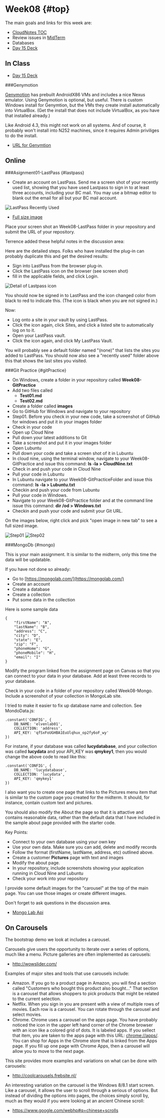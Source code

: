 Week08 {#top}
======

The main goals and links for this week are:

- [CloudNotes TOC](../CloudNotes.html)
- Review issues in [MidTerm](Week07.html#midterm-part-i)
- Databases 
- [Day 15 Deck](http://bit.ly/16ZBljB)

In Class
--------

- [Day 15 Deck](http://bit.ly/16ZBljB)


###Genymotion

[Genymotion](http://www.genymotion.com/) has prebuilt AndroidX86 VMs 
and includes a nice Nexus emulator. Using Genymotion is optional, 
but useful. There is custom Windows install for Genymtion, but the 
VMs they create install automatically into VirtualBox. (Get the install
that does not include VirtualBox, as you have that installed already.)

Like Android 4.3, this might not work on all systems. And of course,
it probably won't install into N252 machines, since it requires 
Admin priviliges to do the install.

- [URL for Genymtion](http://www.genymotion.com/)


Online
------

###Asignment01-LastPass {#lastpass}

- Create an account on LastPass. Send me a screen shot of your 
recently used list, showing that you have used Lastpass to sign
in to at least three accounts, including your BC mail. You may 
use a bitmap editor to blank out the email for all but your BC
mail account.

![LastPass Recently Used](../Images/LastPass01.png)

- [Full size image](../Images/LastPass01.png)

Place your screen shot an Week08-LastPass folder in your repository
and submit the URL of your repository.

Terrence added these helpful notes in the discussion area:

Here are the detailed steps. Folks who have installed the plug-in can 
probably duplicate this and get the desired results:

- Sign into LastPass from the browser plug-in. 
- Click the LastPass icon on the browser (see screen shot)
- fill in the applicable fields, and click Login. 

![Detail of Lastpass icon](../Images/LastPass02.png)

You should now be signed in to LastPass and the icon changed color 
from black to red to indicate this. (The icon is black when you are 
not signed in.)

Now: 

- Log onto a site in your vault by using LastPass. 
- Click the icon again, click Sites, and click a listed site to automatically log on to it.
- Open your LastPass vault. 
- Click the icon again, and click My LastPass Vault. 

You will probably see a default folder named "(none)" that lists the 
sites you added to LastPass. You should now also see a "recently 
used" folder above this that shows the last sites you visited.

###Git Practice {#gitPractice}

- On Windows, create a folder in your repository called **Week08-GitPractice**
- Add two files called
	- **Test01.md**
	- **Test02.md**
- Create a folder called **images**
- Go to GitHub for Windows and navigate to your repository
- Step01. Before you check in your new code, take a screenshot of 
GitHub for windows and put it in your images folder
- Check in your code
- Open up Cloud Nine
- Pull down your latest additions to Git
- Take a screeshot and put it in your images folder
- Open Lubuntu
- Pull down your code and take a screen shot of it in Lubuntu
- In cloud nine, using the terminal window, navigate to your 
Week08-GitPractice and issue this command: **ls -la > CloudNine.txt**
- Check in and push your code in Cloud Nine
- Pull your code in Lubuntu
- In Lubuntu navigate to your Week08-GitPracticeFolder and issue this
command: **ls -la > Lubuntu.txt**
- Checkin and push your code from Lubuntu
- Pull your code in Windows.
- Navigate to your Week08-GitPractice folder and at the command
line issue this command: **dir /od > Windows.txt**
- Checkin and push your code and submit your Git URL.

On the images below, right click and pick "open image in new tab" to see
a full sized image.

![Step01](../Images/GitPractice01.png)
![Step02](../Images/GitPractice02.png)

###MongoDb {#mongo}

This is your main assignment. It is similar to the midterm, only
this time the data will be updatable. 

If you have not done so already:

- Go to [https://mongolab.com/](https://mongolab.com/)
- Create an account
- Create a database
- Create a collection
- Put some data in the collection

Here is some sample data

```
{
    "firstName": "A",
    "lastName": "B",
    "address": "C",
    "city": "D",
    "state": "E",
    "zip": "F",
    "phoneHome": "G",
    "phoneMobile": "H",
    "email": "I"
}
```

Modify the program linked from the assignment page on Canvas so
that you can connect to your data in your database. Add at least
three records to your database. 

Check in your code in a folder of your repository called Week08-Mongo.
Include a screenshot of your collection in MongoLab site.

I tried to make it easier to fix up database name and collection. See
MondoData.js:

```
.constant('CONFIG', {
    DB_NAME: 'elvenlab01',
    COLLECTION: 'address',
    API_KEY: 'qfSxFoUGHBA1EuUlqhux_op2fy6oF_wy'
})
```

For instane, if your database was called **lucydatabase**, and your
collection was called **lucydata** and your API_KEY was **qmykey1**, then you
would change the above code to read like this:

```
.constant('CONFIG', {
    DB_NAME: 'lucydatabase',
    COLLECTION: 'lucydata',
    API_KEY: 'qmykey1'
})
```

I also want you to create one page that links to the Pictures menu
item that is similar to the custom page you created for the midterm.
It should, for instance, contain custom text and pictures. 

You should also modify the About the page so that it is attactive
and contains reasonable data, rather than the default data that I
have included in the sample about page provided with the starter
code.

Key Points:

- Connect to your own database using your own key
- Use your own data. Make sure you can add, delete and modify records
- Follow the format (firstName, lastName, address, etc) outlined
above.
- Create a customer **Pictures** page with text and images
- Modify the about page.
- In your repository, include screenshots showing your application 
running in Cloud Nine and Lubuntu
- Check your work into your repository

I provide some default images for the "carousel" at the top of the
main page. You can use those images or create different images.

Don't forget to ask questions in the discussion area.

- [Mongo Lab Api](https://support.mongolab.com/entries/20433053-Is-there-a-REST-API-for-MongoDB-)

On Carousels
------------

The bootstrap demo we look at includes a carousel.

Carousels give users the opportunity to iterate over a series of 
options, much like a menu. Picture galleries are often implemented 
as carousels:

- <http://wowslider.com/>

Examples of major sites and tools that use carousels include:

- Amazon. If you go to a product page in Amazon, you will find a 
section called "Customers who bought this product also bought..." 
That section is a carousel that allows shoppers to pick products 
that might be related to the current selection.
- Netflix. When you sign in you are present with a view of multiple 
rows of movies. Each row is a carousel. You can rotate through the 
carousel and select movies.
- Chrome. Chrome uses a carousel on the apps page. You have probably 
noticed the icon in the upper left hand corner of the Chrome browser 
with an icon like a colored grid of dots. It is labeled apps. If you 
sellect that item, you are taken to the apps page with this URL: 
[chrome://apps/](chrome://apps/). You can shop for Apps in the Chrome 
store that is linked from the Apps page. If you fill up one page with 
Chrome Apps, then a carousel will allow you to move to the next page.

This site provides more examples and variations on what can be done 
with carousels:

- <http://coolcarousels.frebsite.nl/>

An interesting variation on the carousel is the Windows 8/8.1 start 
screen. Like a carousel, it allows the user to scroll through a 
serious of options. But instead of dividing the options into pages, 
the choices simply scroll by, much as they would if you were looking 
at an ancient Chinese scroll:

- <https://www.google.com/webhp#q=chinese+scrolls>
